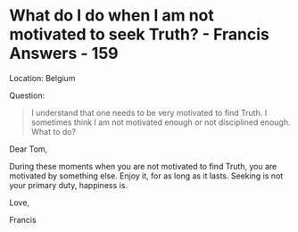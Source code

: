 # What do I do when I am not motivated to seek Truth? - Francis Answers - 159

Location: Belgium

Question:

>I understand that one needs to be very motivated to find Truth. I sometimes think I am not motivated enough or not disciplined enough. What to do?

Dear Tom,

During these moments when you are not motivated to find Truth, you are motivated by something else. Enjoy it, for as long as it lasts. Seeking is not your primary duty, happiness is.

Love,

Francis

